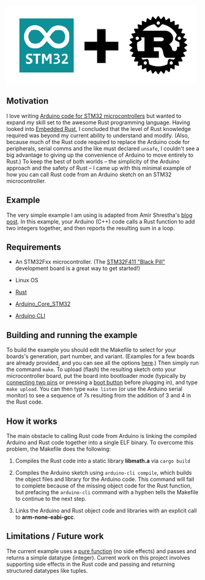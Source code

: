 <img src="logo.png" width=500>

## Motivation

I love writing [Arduino code for STM32
microcontrollers](https://github.com/stm32duino) but wanted to expand my skill
set to the awesome Rust programming language.  Having looked into [Embedded
Rust](https://docs.rust-embedded.org/book/), I concluded that the  level of
Rust knowledge required was beyond my current ability to understand and modify.
(Also, because much of the Rust code required to replace the Arduino code for peripherals,
serial comms and the like must declared ```unsafe```,  I couldn't see a big advantage
to giving up the convenience of Arduino to move entirely to Rust.) To keep the
best of both worlds &ndash; the simplicity of the Arduino approach and the
safety of Rust &ndash; I came up with this minimal example of how you
can call Rust code from an Arduino sketch on an STM32 microcontroller.  

## Example 

The very simple example I am using is adapted from Amir Shrestha's
[blog post](https://amirkoblog.wordpress.com/2018/07/05/calling-rust-code-from-c-c/).
In this example, your Arduino (C++) code calls a Rust function to add two integers
together, and then reports the resulting sum in a loop.

## Requirements

* An STM32Fxx microcontroller.  (The [STM32F411 "Black Pill"](https://www.adafruit.com/product/4877)
development board is a great way to get started!)

* Linux OS

* [Rust](https://www.rust-lang.org/tools/install)

* [Arduino\_Core\_STM32](https://github.com/stm32duino/Arduino_Core_STM32)

* [Arduino CLI](https://arduino.github.io/arduino-cli/0.31/installation/)

## Building and running the example

To build the example you should edit the Makefile to select for your boards's generation,
part number, and variant.  (Examples for a few boards are already provided, and you can see all
the options [here](https://raw.githubusercontent.com/stm32duino/Arduino_Core_STM32/main/boards.txt).)
Then simply run the command
```make```.  To upload (flash) the resulting sketch onto your microcontroller
board, put the board into bootloader mode (typically by [connecting two
pins](https://cdn-learn.adafruit.com/assets/assets/000/083/645/medium800/feather_boards_image.png?1572999908)
or pressing a [boot
button](https://cdn-shop.adafruit.com/970x728/4877-00.jpg) before plugging in), and type ```make
upload```.  You can then type ```make listen``` (or use the Arduino serial
monitor) to see a sequence of 7s resulting from the addition of 3 and 4 in the
Rust code.

## How it works

The main obstacle to calling Rust code from Arduino is linking the compiled
Arduino and Rust code together into a single ELF binary.  To overcome this
problem, the Makefile does the following:

1. Compiles the Rust code into a static library <b>libmath.a</b> via ```cargo build```

2. Compiles the Arduino sketch using ```arduino-cli compile```, which builds the
object files and library for the Arduino code.  This command will fail to complete because
of the missing object code for the Rust function, but prefacing the ```arduino-cli```
command with a hyphen tells the Makefile to continue to the next step.

3. Links the Arduino and Rust object code and libraries with an explicit call to
<b>arm-none-eabi-gcc</b>.

## Limitations / Future work

The current example uses a [pure function](https://en.wikipedia.org/wiki/Pure_function) (no side effects)  and
passes and returns a simple datatype (integer).  Current work on this project involves supporting side effects
in the Rust code and passing and returning structured datatypes like tuples.
